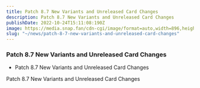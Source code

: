 ```yaml
---
title: Patch 8.7 New Variants and Unreleased Card Changes
description: Patch 8.7 New Variants and Unreleased Card Changes
publishDate: 2022-10-24T15:11:08:190Z
image: https://media.snap.fan/cdn-cgi/image/format=auto,width=896,height=504,quality=80,fit=cover,gravity=top/news/original_images/2022-11-08-patch-8-7-variants_copy.webp
slug: "~/news/patch-8-7-new-variants-and-unreleased-card-changes"
---
```


### Patch 8.7 New Variants and Unreleased Card Changes

- Patch 8.7 New Variants and Unreleased Card Changes

Patch 8.7 New Variants and Unreleased Card Changes
